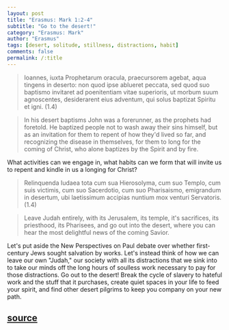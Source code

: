 ```yaml
---
layout: post
title: "Erasmus: Mark 1:2-4"
subtitle: "Go to the desert!"
category: "Erasmus: Mark"
author: "Erasmus"
tags: [desert, solitude, stillness, distractions, habit]
comments: false
permalink: /:title
---
```


> Ioannes, iuxta Prophetarum oracula, praecursorem agebat, aqua tingens in deserto: non quod ipse ablueret peccata, sed quod suo baptismo invitaret ad poenitentiam vitae superioris, ut morbum suum agnoscentes, desiderarent eius adventum, qui solus baptizat Spiritu et igni. (1.4)

> In his desert baptisms John was a forerunner, as the prophets had foretold. He baptized people not to wash away their sins himself, but as an invitation for them to repent of how they'd lived so far, and recognizing the disease in themselves, for them to long for the coming of Christ, who alone baptizes by the Spirit and by fire.

What activities can we engage in, what habits can we form that will invite us to repent and kindle in us a longing for Christ?

> Relinquenda Iudaea tota cum sua Hierosolyma, cum suo Templo, cum suis victimis, cum suo Sacerdotio, cum suo Pharisaismo, emigrandum in desertum, ubi laetissimum accipias nuntium mox venturi Servatoris. (1.4)

> Leave Judah entirely, with its Jerusalem, its temple, it's sacrifices, its priesthood, its Pharisees, and go out into the desert, where you can hear the most delightful news of the coming Savior.

Let's put aside the New Perspectives on Paul debate over whether first-century Jews sought salvation by works. Let's instead think of how we can leave our own "Judah," our society with all its distractions that we sink into to take our minds off the long hours of soulless work necessary to pay for those distractions. Go out to the desert! Break the cycle of slavery to hateful work and the stuff that it purchases, create quiet spaces in your life to feed your spirit, and find other desert pilgrims to keep you company on your new path.

<h2 class="post-source"><a href="https://books.google.com/books?id=j7QtmPycnMsC&pg=PA157"><i class="fas fa-book" aria-hidden="true"></i> source</a></h2>